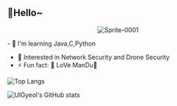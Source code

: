 ## 👋Hello~
<div align="center">

  ![Sprite-0001](https://github.com/user-attachments/assets/7356ca13-2805-452f-a390-6d734d1d6246)

<div align="left">
- 🔭 I'm learning Java,C,Python

- 🌱 Interested in Network Security and Drone Security
- ⚡ Fun fact: 🥟 LoVe ManDu🥟




![Top Langs](https://github-readme-stats.vercel.app/api/top-langs/?username=UIGyeol&layout=compact)





![UIGyeol's GitHub stats](https://github-readme-stats.vercel.app/api?username=UIGyeol&show_icons=true&theme=radical)

